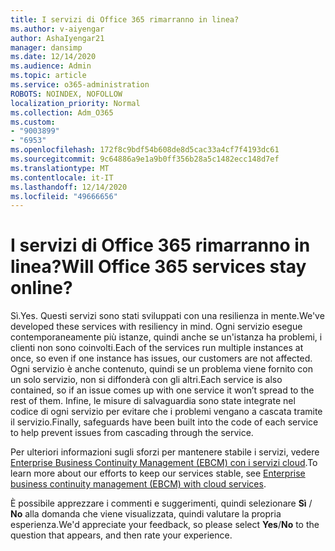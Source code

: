 ```yaml
---
title: I servizi di Office 365 rimarranno in linea?
ms.author: v-aiyengar
author: AshaIyengar21
manager: dansimp
ms.date: 12/14/2020
ms.audience: Admin
ms.topic: article
ms.service: o365-administration
ROBOTS: NOINDEX, NOFOLLOW
localization_priority: Normal
ms.collection: Adm_O365
ms.custom:
- "9003899"
- "6953"
ms.openlocfilehash: 172f8c9bdf54b608de8d5cac33a4cf7f4193dc61
ms.sourcegitcommit: 9c64886a9e1a9b0ff356b28a5c1482ecc148d7ef
ms.translationtype: MT
ms.contentlocale: it-IT
ms.lasthandoff: 12/14/2020
ms.locfileid: "49666656"
---
```

# <a name="will-office-365-services-stay-online"></a><span data-ttu-id="0fa26-102">I servizi di Office 365 rimarranno in linea?</span><span class="sxs-lookup"><span data-stu-id="0fa26-102">Will Office 365 services stay online?</span></span>

<span data-ttu-id="0fa26-103">Sì.</span><span class="sxs-lookup"><span data-stu-id="0fa26-103">Yes.</span></span> <span data-ttu-id="0fa26-104">Questi servizi sono stati sviluppati con una resilienza in mente.</span><span class="sxs-lookup"><span data-stu-id="0fa26-104">We've developed these services with resiliency in mind.</span></span> <span data-ttu-id="0fa26-105">Ogni servizio esegue contemporaneamente più istanze, quindi anche se un'istanza ha problemi, i clienti non sono coinvolti.</span><span class="sxs-lookup"><span data-stu-id="0fa26-105">Each of the services run multiple instances at once, so even if one instance has issues, our customers are not affected.</span></span> <span data-ttu-id="0fa26-106">Ogni servizio è anche contenuto, quindi se un problema viene fornito con un solo servizio, non si diffonderà con gli altri.</span><span class="sxs-lookup"><span data-stu-id="0fa26-106">Each service is also contained, so if an issue comes up with one service it won’t spread to the rest of them.</span></span> <span data-ttu-id="0fa26-107">Infine, le misure di salvaguardia sono state integrate nel codice di ogni servizio per evitare che i problemi vengano a cascata tramite il servizio.</span><span class="sxs-lookup"><span data-stu-id="0fa26-107">Finally, safeguards have been built into the code of each service to help prevent issues from cascading through the service.</span></span>

<span data-ttu-id="0fa26-108">Per ulteriori informazioni sugli sforzi per mantenere stabile i servizi, vedere [Enterprise Business Continuity Management (EBCM) con i servizi cloud](https://go.microsoft.com/fwlink/?linkid=2124377).</span><span class="sxs-lookup"><span data-stu-id="0fa26-108">To learn more about our efforts to keep our services stable, see [Enterprise business continuity management (EBCM) with cloud services](https://go.microsoft.com/fwlink/?linkid=2124377).</span></span>

<span data-ttu-id="0fa26-109">È possibile apprezzare i commenti e suggerimenti, quindi selezionare **Sì** / **No** alla domanda che viene visualizzata, quindi valutare la propria esperienza.</span><span class="sxs-lookup"><span data-stu-id="0fa26-109">We'd appreciate your feedback, so please select **Yes**/**No** to the question that appears, and then rate your experience.</span></span>